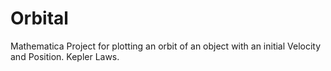 Orbital
=======

Mathematica Project for plotting an orbit of an object with an initial Velocity and Position. Kepler Laws.
